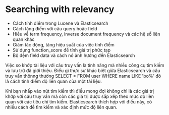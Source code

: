 # Searching with relevancy

* Cách tính điểm trong Lucene và Elasticsearch
* Cách tăng điểm với câu query hoặc field
* Hiểu về term frequency, inverse document frequency và các hệ số liên quan khác
* Giảm tác động, tăng hiệu suất của việc tính điểm
* Sử dụng function_score để tính giá trị phức tạp 
* Bộ đệm field data và cách nó ảnh hưởng đến Elasticsearch 

Việc so khớp tài liệu với câu truy vấn là tính năng mà nhiều công cụ tìm kiếm và lưu trữ đã giới thiệu. 
Điều gì thực sự khác biệt giữa Elasticsearch và câu truy vấn thônng thường SELECT * FROM user WHERE name LIKE 'bo%'
đó là cách tính điểm độ liên quan của một tài liệu.

Khi bạn nhấp vào nút tìm kiếm thì điều mong đợi không chỉ là các giá trị khớp với câu truy vấn mà còn các giá trị được sắp xếp theo mức độ liên quan với các tiêu chí tìm kiếm. Elasticsearch thích hợp với điều này, có nhiều cách để tìm kiếm và xác định mức độ liên quan.
